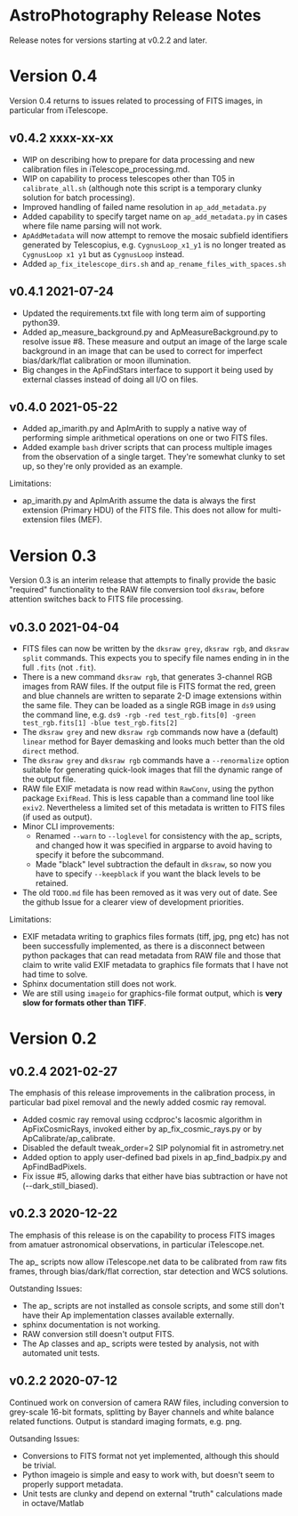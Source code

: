 # AstroPhotography Release Notes

Release notes for versions starting at v0.2.2 and later.

# Version 0.4

Version 0.4 returns to issues related to processing of FITS images,
in particular from iTelescope.

## v0.4.2 xxxx-xx-xx

- WIP on describing how to prepare for data processing and new calibration
  files in iTelescope_processing.md.
- WIP on capability to process telescopes other than T05 in 
  `calibrate_all.sh` (although note this script is a temporary clunky
  solution for batch processing).
- Improved handling of failed name resolution in `ap_add_metadata.py`
- Added capability to specify target name on `ap_add_metadata.py` in
  cases where file name parsing will not work.
- `ApAddMetadata` will now attempt to remove the mosaic subfield 
  identifiers generated by Telescopius, e.g. `CygnusLoop_x1_y1` is no
  longer treated as `CygnusLoop x1 y1` but as `CygnusLoop` instead.
- Added `ap_fix_itelescope_dirs.sh` and `ap_rename_files_with_spaces.sh`

## v0.4.1 2021-07-24

- Updated the requirements.txt file with long term aim of supporting python39.
- Added ap_measure_background.py and ApMeasureBackground.py to resolve
  issue #8. These measure and output an image of the large scale 
  background in an image that can be used to correct for imperfect 
  bias/dark/flat calibration or moon illumination. 
- Big changes in the ApFindStars interface to support it being used by
  external classes instead of doing all I/O on files.

## v0.4.0 2021-05-22

- Added ap_imarith.py and ApImArith to supply a native way of performing
  simple arithmetical operations on one or two FITS files.
- Added example `bash` driver scripts that can process multiple images
  from the observation of a single target. They're somewhat clunky to 
  set up, so they're only provided as an example.
  
Limitations:
- ap_imarith.py and ApImArith assume the data is always the first 
  extension (Primary HDU) of the FITS file. This does not allow for 
  multi-extension files (MEF).

# Version 0.3

Version 0.3 is an interim release that attempts to finally provide
the basic "required" functionality to the RAW file conversion 
tool `dksraw`, before attention switches back to FITS file processing.  

## v0.3.0 2021-04-04

- FITS files can now be written by the `dksraw grey`, `dksraw rgb`,
  and `dksraw split` commands. This expects you to specify file names 
  ending in in the full `.fits` (not `.fit`).
- There is a new command `dksraw rgb`, that generates 3-channel RGB
  images from RAW files. If the output file is FITS format the red,
  green and blue channels are written to separate 2-D image extensions
  within the same file. They can be loaded as a single RGB image in
  `ds9` using the command line, e.g. 
  `ds9 -rgb -red test_rgb.fits[0] -green test_rgb.fits[1] -blue test_rgb.fits[2]`
- The `dksraw grey` and new `dksraw rgb` commands now have a (default)
  `linear` method for Bayer demasking and looks much better than the 
  old `direct` method.
- The `dksraw grey` and `dksraw rgb` commands have a `--renormalize` 
  option suitable for generating quick-look images that fill the dynamic 
  range of the output file.
- RAW file EXIF metadata is now read within `RawConv`, using the python 
  package `ExifRead`. This is less capable than a command line tool like 
  `exiv2`. Nevertheless a limited set of this metadata is written to 
  FITS files (if used as output).  
- Minor CLI improvements: 
  - Renamed `--warn` to `--loglevel` for consistency with the ap_ scripts,
    and changed how it was specified in argparse to avoid having to specify
    it before the subcommand.
  - Made "black" level subtraction the default in `dksraw`, so now you have
    to specify `--keepblack` if you want the black levels to be retained.
- The old `TODO.md` file has been removed as it was very out of date. See
  the github Issue for a clearer view of development priorities.

Limitations:

- EXIF metadata writing to graphics files formats (tiff, jpg, png etc)
  has not been successfully implemented, as there is a disconnect 
  between python packages that can read metadata from RAW file and those
  that claim to write valid EXIF metadata to graphics file formats
  that I have not had time to solve.
- Sphinx documentation still does not work.
- We are still using `imageio` for graphics-file format output, which is
  **very slow for formats other than TIFF**. 

# Version 0.2

## v0.2.4 2021-02-27

The emphasis of this release improvements in the calibration process,
in particular bad pixel removal and the newly added cosmic ray removal.

- Added cosmic ray removal using ccdproc's lacosmic algorithm in 
  ApFixCosmicRays, invoked either by ap_fix_cosmic_rays.py or by
  ApCalibrate/ap_calibrate.
- Disabled the default tweak_order=2 SIP polynomial fit in astrometry.net
- Added option to apply user-defined bad pixels in ap_find_badpix.py and
  ApFindBadPixels.
- Fix issue #5, allowing darks that either have bias subtraction or
  have not (--dark_still_biased).

## v0.2.3 2020-12-22

The emphasis of this release is on the capability to process FITS images
from amatuer astronomical observations, in particular iTelescope.net.

The ap_ scripts now allow iTelescope.net data to be calibrated from raw
fits frames, through bias/dark/flat correction, star detection and WCS
solutions.

Outstanding Issues:
- The ap_ scripts are not installed as console scripts, and some still
  don't have their Ap implementation classes available externally.
- sphinx documentation is not working.
- RAW conversion still doesn't output FITS.
- The Ap classes and ap_ scripts were tested by analysis, not with 
  automated unit tests.

## v0.2.2 2020-07-12

Continued work on conversion of camera RAW files, including conversion
to grey-scale 16-bit formats, splitting by Bayer channels and white 
balance related functions. Output is standard imaging formats, e.g. png.

Outsanding Issues:
- Conversions to FITS format not yet implemented, although this should
  be trivial.
- Python imageio is simple and easy to work with, but doesn't seem to
  properly support metadata.
- Unit tests are clunky and depend on external "truth" calculations 
  made in octave/Matlab
